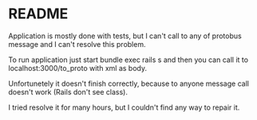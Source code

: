 # README

Application is mostly done with tests, but I can't call to any of protobus message and I can't resolve this problem.

To run application just start bundle exec rails s and then you can call it to localhost:3000/to_proto with xml as body.

Unfortunetely it doesn't finish correctly, because to anyone message call doesn't work (Rails don't see class).

I tried resolve it for many hours, but I couldn't find any way to repair it.